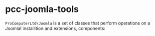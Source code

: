 # pcc-joomla-tools

`ProComputerLtd\Joomla` is a set of classes that perform operations on a Joomla! installition and extensions, components:
